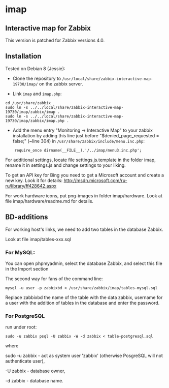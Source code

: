 # imap

## Interactive map for Zabbix

This version is patched for Zabbix versions 4.0.

## Installation

Tested on Debian 8 (Jessie):

* Clone the repository to `/usr/local/share/zabbix-interactive-map-19730/imap/` on the zabbix server. 

* Link `imap` and `imap.php`:

```
cd /usr/share/zabbix
sudo ln -s ../../local/share/zabbix-interactive-map-19730/imap/zabbix/imap .
sudo ln -s ../../local/share/zabbix-interactive-map-19730/imap/zabbix/imap.php .
```

* Add the menu entry "Monitoring -> Interactive Map" to your zabbix installation by adding this line just before "$denied_page_requested = false;" (~line 304) in `/usr/share/zabbix/include/menu.inc.php`:

```
    require_once dirname(__FILE__).'/../imap/menu3.inc.php';
```

For additional settings, locate file settings.js.template in the folder imap, rename it in settings.js and change settings to your liking.

To get an API key for Bing you need to get a Microsoft account and create a new key. Look it for details: http://msdn.microsoft.com/ru-ru/library/ff428642.aspx

For work hardware icons, put png-images in folder imap/hardware. Look at file imap/hardware/readme.md for details.

## BD-additions

For working host's links, we need to add two tables in the database Zabbix.

Look at file imap/tables-xxx.sql

### For MySQL:

You can open phpmyadmin, select the database Zabbix, and select this file in the Import section

The second way for fans of the command line:

`mysql -u user -p zabbixbd < /usr/share/zabbix/imap/tables-mysql.sql`

Replace zabbixbd the name of the table with the data zabbix, username for a user with the addition of tables in the database and enter the password.

### For PostgreSQL 

run under root:

`sudo -u zabbix psql -U zabbix -W -d zabbix < table-postgresql.sql`

where

sudo -u zabbix - act as system user 'zabbix' (otherwise PosgreSQL will not authenticate user),

-U zabbix - database owner,

-d zabbix - database name.

